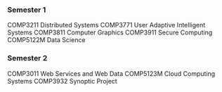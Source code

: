### Semester 1
COMP3211 Distributed Systems
COMP3771 User Adaptive Intelligent Systems
COMP3811 Computer Graphics
COMP3911 Secure Computing
COMP5122M Data Science
### Semester 2
COMP3011 Web Services and Web Data
COMP5123M Cloud Computing Systems
COMP3932 Synoptic Project
	
